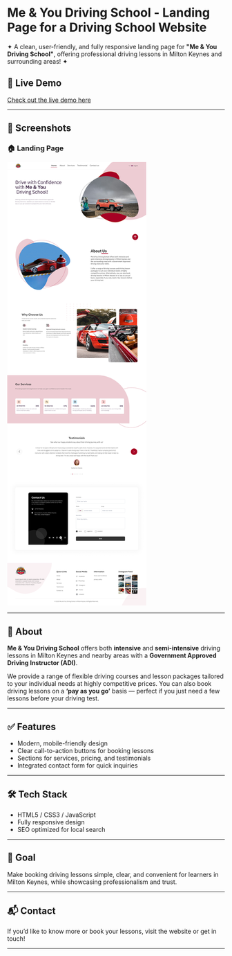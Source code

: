 # Me & You Driving School - Landing Page for a Driving School Website

✦ A clean, user-friendly, and fully responsive landing page for **"Me & You Driving School"**, offering professional driving lessons in Milton Keynes and surrounding areas! ✦

## 🚀 Live Demo
[Check out the live demo here](https://zaki-abed.github.io/me-you/)

---

## 📸 Screenshots

### 🏠 Landing Page
![Screenshot 1](images/Home.png)

---

## 📖 About

**Me & You Driving School** offers both **intensive** and **semi-intensive** driving lessons in Milton Keynes and nearby areas with a **Government Approved Driving Instructor (ADI)**.

We provide a range of flexible driving courses and lesson packages tailored to your individual needs at highly competitive prices. You can also book driving lessons on a **‘pay as you go’** basis — perfect if you just need a few lessons before your driving test.

---

## ✅ Features

- Modern, mobile-friendly design
- Clear call-to-action buttons for booking lessons
- Sections for services, pricing, and testimonials
- Integrated contact form for quick inquiries

---

## 🛠️ Tech Stack

- HTML5 / CSS3 / JavaScript
- Fully responsive design
- SEO optimized for local search

---

## 🎯 Goal

Make booking driving lessons simple, clear, and convenient for learners in Milton Keynes, while showcasing professionalism and trust.

---

## 📬 Contact

If you’d like to know more or book your lessons, visit the website or get in touch!

---
